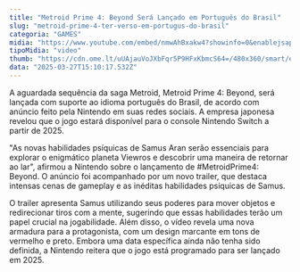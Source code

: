 ```yaml
---
title: "Metroid Prime 4: Beyond Será Lançado em Português do Brasil"
slug: "metroid-prime-4-ter-verso-em-portugus-do-brasil"
categoria: "GAMES"
midia: "https://www.youtube.com/embed/nmwAhBxakw4?showinfo=0&enablejsapi=1"
tipoMidia: "video"
thumb: "https://cdn.ome.lt/uUAjauVoJXbFqr5P9HFxKbmcS64=/480x360/smart/extras/conteudos/Captura_de_tela_2025-03-27_115528.png"
data: "2025-03-27T15:10:17.532Z"
---
```


A aguardada sequência da saga Metroid, Metroid Prime 4: Beyond, será lançada com suporte ao idioma português do Brasil, de acordo com anúncio feito pela Nintendo em suas redes sociais. A empresa japonesa revelou que o jogo estará disponível para o console Nintendo Switch a partir de 2025.

"As novas habilidades psíquicas de Samus Aran serão essenciais para explorar o enigmático planeta Viewros e descobrir uma maneira de retornar ao lar", afirmou a Nintendo sobre o lançamento de #MetroidPrime4: Beyond. O anúncio foi acompanhado por um novo trailer, que destaca intensas cenas de gameplay e as inéditas habilidades psíquicas de Samus.

O trailer apresenta Samus utilizando seus poderes para mover objetos e redirecionar tiros com a mente, sugerindo que essas habilidades terão um papel crucial na jogabilidade. Além disso, o vídeo revela uma nova armadura para a protagonista, com um design marcante em tons de vermelho e preto. Embora uma data específica ainda não tenha sido definida, a Nintendo reitera que o jogo está programado para ser lançado em 2025.